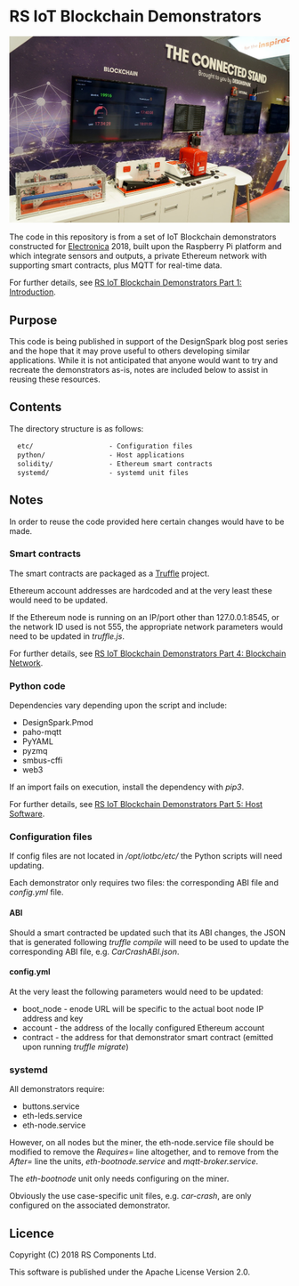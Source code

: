 # RS IoT Blockchain Demonstrators

![Electronica 2018 Connected Stand](/images/stand.jpg)

The code in this repository is from a set of IoT Blockchain demonstrators constructed for [Electronica](https://electronica.de) 2018, built upon the Raspberry Pi platform and which integrate sensors and outputs, a private Ethereum network with supporting smart contracts, plus MQTT for real-time data.

For further details, see [RS IoT Blockchain Demonstrators Part 1: Introduction](https://www.rs-online.com/designspark/rs-iot-blockchain-demonstrators-part-1-introduction).

## Purpose

This code is being published in support of the DesignSpark blog post series and the hope that it may prove useful to others developing similar applications. While it is not anticipated that anyone would want to try and recreate the demonstrators as-is, notes are included below to assist in reusing these resources. 

## Contents

The directory structure is as follows:

      etc/                   - Configuration files
      python/                - Host applications
      solidity/              - Ethereum smart contracts 
      systemd/               - systemd unit files

## Notes

In order to reuse the code provided here certain changes would have to be made.

### Smart contracts

The smart contracts are packaged as a [Truffle](https://truffleframework.com/) project.

Ethereum account addresses are hardcoded and at the very least these would need to be updated.

If the Ethereum node is running on an IP/port other than 127.0.0.1:8545, or the network ID used is not 555, the appropriate network parameters would need to be updated in _truffle.js_.

For further details, see [RS IoT Blockchain Demonstrators Part 4: Blockchain Network](https://www.rs-online.com/designspark/rs-iot-blockchain-demonstrators-part-4-blockchain-network).

### Python code

Dependencies vary depending upon the script and include:

* DesignSpark.Pmod
* paho-mqtt
* PyYAML
* pyzmq
* smbus-cffi
* web3

If an import fails on execution, install the dependency with _pip3_.

For further details, see [RS IoT Blockchain Demonstrators Part 5: Host Software](https://www.rs-online.com/designspark/rs-iot-blockchain-demonstrators-part-5-host-software).

### Configuration files

If config files are not located in _/opt/iotbc/etc/_ the Python scripts will need updating.

Each demonstrator only requires two files: the corresponding ABI file and _config.yml_ file.

#### ABI

Should a smart contracted be updated such that its ABI changes, the JSON that is generated following _truffle compile_ will need to be used to update the corresponding ABI file, e.g. _CarCrashABI.json_.

#### config.yml

At the very least the following parameters would need to be updated:

* boot_node - enode URL will be specific to the actual boot node IP address and key
* account - the address of the locally configured Ethereum account
* contract - the address for that demonstrator smart contract (emitted upon running _truffle migrate_) 

### systemd

All demonstrators require:

* buttons.service
* eth-leds.service
* eth-node.service

However, on all nodes but the miner, the eth-node.service file should be modified to remove the _Requires=_ line altogether, and to remove from the _After=_ line the units, _eth-bootnode.service_ and _mqtt-broker.service_.

The _eth-bootnode_ unit only needs configuring on the miner.

Obviously the use case-specific unit files, e.g. _car-crash_, are only configured on the associated demonstrator.

## Licence

Copyright (C) 2018 RS Components Ltd.

This software is published under the Apache License Version 2.0.
